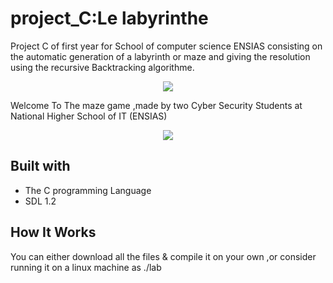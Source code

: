 # project_C:Le labyrinthe
Project C of first year for School of computer science ENSIAS consisting on the automatic generation of a labyrinth or maze and giving the resolution using the recursive Backtracking algorithme.
<p align="center">
  <img src="https://github.com/ikramsofia/project_C/blob/main/rapport/labyrintheproject.png"/>
</p>

Welcome To The maze game ,made by two Cyber Security Students at National Higher School of IT (ENSIAS) 

<p align="center">
  <img src="https://github.com/ikramsofia/project_C/blob/main/rapport/play.png"/>
</p>


## Built with

- The C programming Language
- SDL 1.2 

## How It Works

You can either download all the files & compile it on your own ,or consider running it on a linux machine as ./lab 
